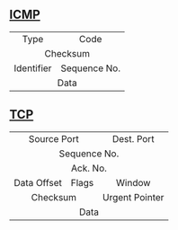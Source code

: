 ## [ICMP](https://en.wikipedia.org/wiki/Internet_Control_Message_Protocol#Datagram_structure)
<table>
    <tbody align=center>
        <tr>
            <td>Type</td>
            <td>Code</td>
        </tr>
        <tr>
            <td colspan=2>Checksum</td>
        </tr>
        <tr>
            <td>Identifier</td>
            <td>Sequence No.</tr>
        </tr>
        <tr>
            <td colspan=2>Data</td>
        </tr>
    </tbody>
</table>
  
## [TCP](https://en.wikipedia.org/wiki/Transmission_Control_Protocol#TCP_segment_structure)
<table>
    <tbody align=center>
        <tr>
            <td colspan=2>Source Port</td>
            <td colspan=2>Dest. Port</td>
        </tr>
        <tr>
            <td colspan=4>Sequence No.</td>
        </tr>
        <tr>
            <td colspan=4>Ack. No.</td>
        </tr>
        <tr>
            <td>Data Offset</td>
            <td>Flags</td>
            <td colspan=2>Window</tr>
        </tr>
        <tr>
            <td colspan=2>Checksum</td>
            <td colspan=2>Urgent Pointer</td>
        </tr>
        <tr>
            <td colspan=4>Data</td>
        </tr>
    </tbody>
</table>